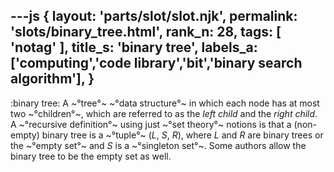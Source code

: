 ---js
{
  layout: 'parts/slot/slot.njk',
  permalink: 'slots/binary_tree.html',
  rank_n: 28,
  tags: [ 'notag' ],
  title_s: 'binary tree',
  labels_a: ['computing','code library','bit','binary search algorithm'],
}
---
:binary tree:
A ~°tree°~ ~°data structure°~ in which each node has at most two ~°children°~, which are referred to as the <i>left child</i> and the <i>right child</i>. A ~°recursive definition°~ using just ~°set theory°~ notions is that a (non-empty) binary tree is a ~°tuple°~ (<i>L</i>, <i>S</i>, <i>R</i>), where <i>L</i> and <i>R</i> are binary trees or the ~°empty set°~ and <i>S</i> is a ~°singleton set°~. Some authors allow the binary tree to be the empty set as well.
